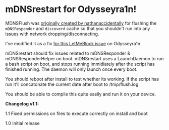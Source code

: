 # mDNSrestart for Odysseyra1n!


MDNSFlush was [originally created by nathanaccidentally](https://github.com/nathanaccidentally/mDNSFlush) for flushing the ```mDNSResponder``` and ```discoverd``` cache so that you shouldn't run into any issues with network dropping/disconnecting.

I've modified it as a fix [for this LetMeBlock issue](https://github.com/PoomSmart/LetMeBlock/issues/15) on Odysseyra1n.

mDNSrestart should fix issues related to mDNSResponder & mDNSResponderHelper on boot. mDNSrestart uses a LaunchDaemon to run a bash script on boot, and stops running immidiately after the script has finished running. The daemon will only launch once every boot.

You should reboot after install to test whether its working. If the script has run it'll concatonate the current date after boot to /tmp/flush.log

You should be able to compile this quite easily and run it on your device.

**Changelog v1.1:**

1.1 Fixed permissions on files to execute correctly on install and boot

1.0 Initial release
